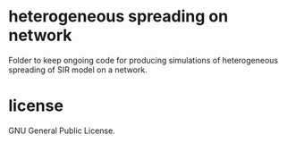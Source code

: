 # heterogeneous spreading on network
Folder to keep ongoing code for producing simulations of heterogeneous spreading of SIR model on a network.


# license
GNU General Public License.
